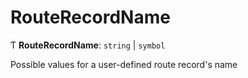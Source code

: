 # RouteRecordName

Ƭ **RouteRecordName**: `string` \| `symbol`

Possible values for a user-defined route record's name